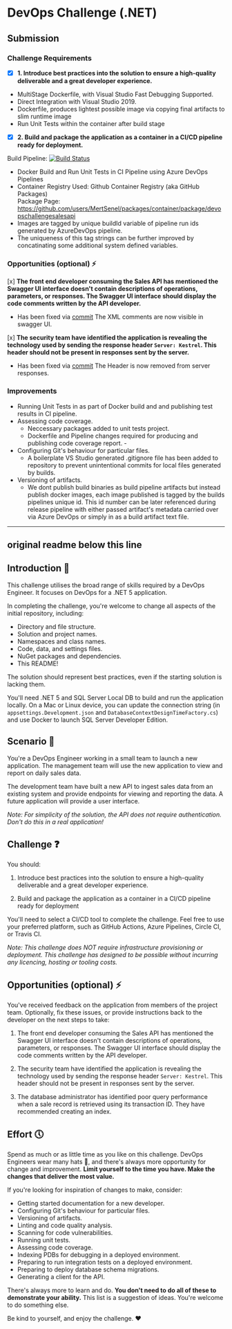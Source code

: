 # DevOps Challenge (.NET)

## Submission

### Challenge Requirements

- [x] **1. Introduce best practices into the solution to ensure a high-quality deliverable and a great developer experience.**
    
- MultiStage Dockerfile, with Visual Studio Fast Debugging Supported. 
- Direct Integration with Visual Studio 2019. 
- Dockerfile, produces lightest possible image via copying final artifacts to slim runtime image
- Run Unit Tests within the container after build stage

- [x] **2. Build and package the application as a container in a CI/CD pipeline ready for deployment.**

Build Pipeline:
[![Build Status](https://dev.azure.com/mertsenel/dotnet-devops-challenge/_apis/build/status/MertSenel.dotnet-devops-challenge?branchName=main)](https://dev.azure.com/mertsenel/dotnet-devops-challenge/_build/latest?definitionId=27&branchName=main)

- Docker Build and Run Unit Tests in CI Pipeline using Azure DevOps Pipelines
- Container Registry Used: Github Container Registry (aka GitHub Packages)  
  Package Page: https://github.com/users/MertSenel/packages/container/package/devopschallengesalesapi  
- Images are tagged by unique buildId variable of pipeline run ids generated by AzureDevOps pipeline. 
- The uniqueness of this tag strings can be further improved by concatinating some additional system defined variables. 

### Opportunities (optional) :zap:

[x] **The front end developer consuming the Sales API has mentioned the Swagger UI interface doesn't contain descriptions of operations, parameters, or responses. The Swagger UI interface should display the code comments written by the API developer.**

 - Has been fixed via [commit](https://github.com/MertSenel/dotnet-devops-challenge/pull/1/commits/8477310186b8e3f57f05170e21cf86663a26a76c)
   The XML comments are now visible in swagger UI. 

[x] **The security team have identified the application is revealing the technology used by sending the response header `Server: Kestrel`. This header should not be present in responses sent by the server.**

- Has been fixed via [commit](https://github.com/MertSenel/dotnet-devops-challenge/commit/d4987fac8e527748acf73701ff19d1c3ccd12030) 
  The Header is now removed from server responses.

### Improvements

- Running Unit Tests in as part of Docker build and and publishing test results in CI pipeline.
- Assessing code coverage. 
  - Neccessary packages added to unit tests project.
  - Dockerfile and Pipeline changes required for producing and publishing code coverage report.  - 
- Configuring Git's behaviour for particular files.
  - A boilerplate VS Studio generated .gitignore file has been added to repository to prevent unintentional commits for local files generated by builds. 
- Versioning of artifacts.
  - We dont publish build binaries as build pipeline artifacts but instead publish docker images, each image published is tagged by the builds pipelines unique id. This id number can be later referenced during release pipeline with either passed artifact's metadata carried over via Azure DevOps or simply in as a build artifact text file.

---
__original readme below this line__
---

## Introduction :wave:

This challenge utilises the broad range of skills required by a DevOps Engineer. It focuses on DevOps for a .NET 5 application.

In completing the challenge, you're welcome to change all aspects of the initial repository, including:
* Directory and file structure.
* Solution and project names.
* Namespaces and class names.
* Code, data, and settings files.
* NuGet packages and dependencies.
* This README!

The solution should represent best practices, even if the starting solution is lacking them.

You'll need .NET 5 and SQL Server Local DB to build and run the application locally. On a Mac or Linux device, you can update the connection string (in `appsettings.Development.json` and `DatabaseContextDesignTimeFactory.cs`) and use Docker to launch SQL Server Developer Edition.

## Scenario :blue_book:

You're a DevOps Engineer working in a small team to launch a new application. The management team will use the new application to view and report on daily sales data.

The development team have built a new API to ingest sales data from an existing system and provide endpoints for viewing and reporting the data. A future application will provide a user interface.

*Note: For simplicity of the solution, the API does not require authentication. Don't do this in a real application!*

## Challenge :question:

You should:

1. Introduce best practices into the solution to ensure a high-quality deliverable and a great developer experience.

2. Build and package the application as a container in a CI/CD pipeline ready for deployment

You'll need to select a CI/CD tool to complete the challenge. Feel free to use your preferred platform, such as GitHub Actions, Azure Pipelines, Circle CI, or Travis CI.

*Note: This challenge does NOT require infrastructure provisioning or deployment. This challenge has designed to be possible without incurring any licencing, hosting or tooling costs.*

## Opportunities (optional) :zap:

You've received feedback on the application from members of the project team. Optionally, fix these issues, or provide instructions back to the developer on the next steps to take:

1. The front end developer consuming the Sales API has mentioned the Swagger UI interface doesn't contain descriptions of operations, parameters, or responses. The Swagger UI interface should display the code comments written by the API developer.

2. The security team have identified the application is revealing the technology used by sending the response header `Server: Kestrel`. This header should not be present in responses sent by the server.

3. The database administrator has identified poor query performance when a sale record is retrieved using its transaction ID. They have recommended creating an index.

## Effort :clock5:

Spend as much or as little time as you like on this challenge. DevOps Engineers wear many hats :crown:, and there's always more opportunity for change and improvement. **Limit yourself to the time you have. Make the changes that deliver the most value.**

If you're looking for inspiration of changes to make, consider:

* Getting started documentation for a new developer.
* Configuring Git's behaviour for particular files.
* Versioning of artifacts.
* Linting and code quality analysis.
* Scanning for code vulnerabilities.
* Running unit tests.
* Assessing code coverage.
* Indexing PDBs for debugging in a deployed environment.
* Preparing to run integration tests on a deployed environment.
* Preparing to deploy database schema migrations.
* Generating a client for the API.

There's always more to learn and do. **You don't need to do all of these to demonstrate your ability.** This list is a suggestion of ideas. You're welcome to do something else.

Be kind to yourself, and enjoy the challenge. :heart:
